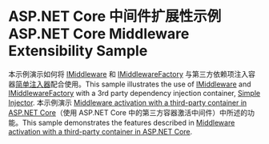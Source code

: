 # <a name="aspnet-core-middleware-extensibility-sample"></a><span data-ttu-id="01f36-101">ASP.NET Core 中间件扩展性示例</span><span class="sxs-lookup"><span data-stu-id="01f36-101">ASP.NET Core Middleware Extensibility Sample</span></span>

<span data-ttu-id="01f36-102">本示例演示如何将 [IMiddleware](https://docs.microsoft.com/dotnet/api/microsoft.aspnetcore.http.imiddleware) 和 [IMiddlewareFactory](https://docs.microsoft.com/dotnet/api/microsoft.aspnetcore.http.imiddlewarefactory) 与第三方依赖项注入容器[简单注入器](https://simpleinjector.org)配合使用。</span><span class="sxs-lookup"><span data-stu-id="01f36-102">This sample illustrates the use of [IMiddleware](https://docs.microsoft.com/dotnet/api/microsoft.aspnetcore.http.imiddleware) and [IMiddlewareFactory](https://docs.microsoft.com/dotnet/api/microsoft.aspnetcore.http.imiddlewarefactory) with a 3rd party dependency injection container, [Simple Injector](https://simpleinjector.org).</span></span> <span data-ttu-id="01f36-103">本示例演示 [Middleware activation with a third-party container in ASP.NET Core](https://docs.microsoft.com/aspnet/core/fundamentals/middleware/extensibility-third-party-container)（使用 ASP.NET Core 中的第三方容器激活中间件）中所述的功能。</span><span class="sxs-lookup"><span data-stu-id="01f36-103">This sample demonstrates the features described in [Middleware activation with a third-party container in ASP.NET Core](https://docs.microsoft.com/aspnet/core/fundamentals/middleware/extensibility-third-party-container).</span></span>
